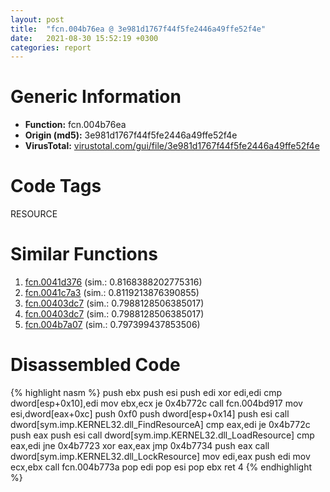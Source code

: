 ```yaml
---
layout: post
title:  "fcn.004b76ea @ 3e981d1767f44f5fe2446a49ffe52f4e"
date:   2021-08-30 15:52:19 +0300
categories: report
---
```


# Generic Information
- **Function:** fcn.004b76ea
- **Origin (md5):** 3e981d1767f44f5fe2446a49ffe52f4e
- **VirusTotal:** [virustotal.com/gui/file/3e981d1767f44f5fe2446a49ffe52f4e][virustotal_ref]

# Code Tags
<span class="tag" id="RESOURCE">RESOURCE</span>


# Similar Functions

1. [fcn.0041d376][similar_1_ref] (sim.: 0.8168388202775316)
2. [fcn.0041c7a3][similar_2_ref] (sim.: 0.8119213876390855)
3. [fcn.00403dc7][similar_3_ref] (sim.: 0.7988128506385017)
4. [fcn.00403dc7][similar_4_ref] (sim.: 0.7988128506385017)
5. [fcn.004b7a07][similar_5_ref] (sim.: 0.797399437853506)


# Disassembled Code

{% highlight nasm %}
push ebx
push esi
push edi
xor edi,edi
cmp dword[esp+0x10],edi
mov ebx,ecx
je 0x4b772c
call fcn.004bd917
mov esi,dword[eax+0xc]
push 0xf0
push dword[esp+0x14]
push esi
call dword[sym.imp.KERNEL32.dll_FindResourceA]
cmp eax,edi
je 0x4b772c
push eax
push esi
call dword[sym.imp.KERNEL32.dll_LoadResource]
cmp eax,edi
jne 0x4b7723
xor eax,eax
jmp 0x4b7734
push eax
call dword[sym.imp.KERNEL32.dll_LockResource]
mov edi,eax
push edi
mov ecx,ebx
call fcn.004b773a
pop edi
pop esi
pop ebx
ret 4
{% endhighlight %}


[similar_1_ref]: /report/fcn.0041d376@59aef7c08025d70f84c85db2092fc99e
[similar_2_ref]: /report/fcn.0041c7a3@7b00dd8f2abf54a73bfb09681334ff78
[similar_3_ref]: /report/fcn.00403dc7@b8b9b802e96d8e813c605554cf6f7018
[similar_4_ref]: /report/fcn.00403dc7@617bd594ba13d0dcc08a315774c342d4
[similar_5_ref]: /report/fcn.004b7a07@3e981d1767f44f5fe2446a49ffe52f4e
[virustotal_ref]: https://www.virustotal.com/gui/file/3e981d1767f44f5fe2446a49ffe52f4e